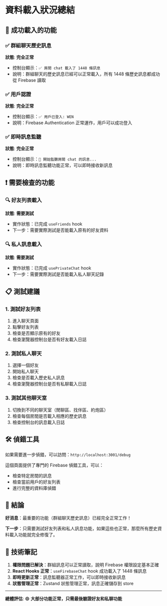 # 資料載入狀況總結

## 🎉 成功載入的功能

### ✅ 群組聊天歷史訊息
**狀態**: **完全正常**
- 控制台顯示：`✅ 房間 chat 載入了 1448 條訊息`
- 說明：群組聊天的歷史訊息已經可以正常載入，所有 1448 條歷史訊息都成功從 Firebase 讀取

### ✅ 用戶認證
**狀態**: **完全正常**
- 控制台顯示：`✅ 用戶已登入: WEN`
- 說明：Firebase Authentication 正常運作，用戶可以成功登入

### ✅ 即時訊息監聽
**狀態**: **完全正常**
- 控制台顯示：`🚀 開始監聽房間 chat 的訊息...`
- 說明：即時訊息監聽功能正常，可以即時接收新訊息

## ❗ 需要檢查的功能

### 🔍 好友列表載入
**狀態**: **需要測試**
- 實作狀態：已完成 `useFriends` hook
- 下一步：需要實際測試是否能載入原有的好友資料

### 🔍 私人訊息載入
**狀態**: **需要測試**
- 實作狀態：已完成 `usePrivateChat` hook
- 下一步：需要實際測試是否能載入私人聊天記錄

## 📋 測試建議

### 1. 測試好友列表
1. 進入聊天頁面
2. 點擊好友列表
3. 檢查是否顯示原有的好友
4. 檢查瀏覽器控制台是否有好友載入日誌

### 2. 測試私人聊天
1. 選擇一個好友
2. 開始私人聊天
3. 檢查是否載入歷史私人訊息
4. 檢查瀏覽器控制台是否有私聊載入日誌

### 3. 測試其他聊天室
1. 切換到不同的聊天室（閒聊區、找伴區、約炮區）
2. 檢查每個房間是否載入相應的歷史訊息
3. 檢查控制台的訊息載入日誌

## 🛠️ 偵錯工具

如果需要進一步偵錯，可以訪問：`http://localhost:3001/debug`

這個頁面提供了專門的 Firebase 偵錯工具，可以：
- 檢查特定房間的訊息
- 檢查當前用戶的好友列表
- 進行完整的資料庫偵錯

## 🎯 結論

**好消息**：最重要的功能（群組聊天歷史訊息）已經完全正常工作！

**下一步**：只需要測試好友列表和私人訊息功能，如果這些也正常，那麼所有歷史資料載入功能就完全修復了。

## 📝 技術筆記

1. **權限問題已解決**：群組訊息可以正常讀取，說明 Firebase 權限設定基本正確
2. **React Hooks 正常**：`useFirebaseChat` hook 成功載入了 1448 條訊息
3. **即時更新正常**：訊息監聽器正常工作，可以即時接收新訊息
4. **狀態管理正常**：Zustand 狀態管理正常，訊息正確儲存到 store

---

**總體評估**: 🟢 **大部分功能正常，只需最後驗證好友和私聊功能**